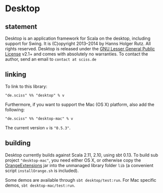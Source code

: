 # Desktop

## statement

Desktop is an application framework for Scala on the desktop, including support for Swing. It is (C)opyright 2013&ndash;2014 by Hanns Holger Rutz. All rights reserved. Desktop is released under the [GNU Lesser General Public License](https://raw.github.com/Sciss/Desktop/master/LICENSE) v2.1+ and comes with absolutely no warranties. To contact the author, send an email to `contact at sciss.de`

## linking

To link to this library:

    "de.sciss" %% "desktop" % v

Furthermore, if you want to support the Mac (OS X) platform, also add the following:

    "de.sciss" %% "desktop-mac" % v

The current version `v` is `"0.5.3"`.

## building

Desktop currently builds against Scala 2.11, 2.10, using sbt 0.13. To build sub project `"desktop-mac"`, you need either OS X, or otherwise copy the [OrangeExtensions](http://ymasory.github.io/OrangeExtensions/) jar into the unmanaged library folder `lib` (a convenient script `installOrange.sh` is included).

Some demos are available through `sbt desktop/test:run`. For Mac specific demos, `sbt desktop-mac/test:run`.

